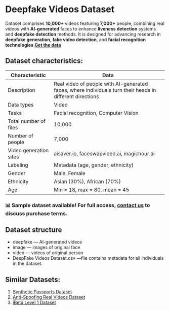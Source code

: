 # Deepfake Videos Dataset
Dataset comprises **10,000+** videos featuring **7,000+** people, combining real videos with **AI-generated** faces to enhance **liveness detection** systems and **deepfake detection** methods. It is designed for advancing research in **deepfake generation**, **fake video detection**, and **facial recognition technologies**.**[Get the data](https://unidata.pro/datasets/deepfake-videos-dataset/?utm_source=github-biometrics&utm_medium=referral&utm_campaign=deepfake-dataset)**

## Dataset characteristics:
| Characteristic          | Data                                                                 |
|-------------------------|----------------------------------------------------------------------|
| Description             | Real video of people with AI-generated faces, where individuals turn their heads in different directions |
| Data types              | Video                                                               |
| Tasks                   | Facial recognition, Computer Vision                                |
| Total number of files   | 10,000                                                             |
| Number of people        | 7,000                                                              |
| Video generation sites  | aisaver.io, faceswapvideo.ai, magichour.ai                         |
| Labeling                | Metadata (age, gender, ethnicity)                                  |
| Gender                  | Male, Female                                                       |
| Ethnicity               | Asian (30%), African (70%)                                         |
| Age                     | Min = 18, max = 80, mean = 45                                      |

### 📊 Sample dataset available! For full access, [contact us](https://unidata.pro/datasets/deepfake-videos-dataset/?utm_source=github-biometrics&utm_medium=referral&utm_campaign=deepfake-dataset) to discuss purchase terms.

## Dataset structure
- deepfake  —  AI-generated videos
- image  —  images of original face
- video  — videos of original person
- DeepFake Videos Dataset.csv  —file contains metadata for all individuals in the dataset.


## Similar Datasets:
1. [Synthetic Passports Dataset](https://unidata.pro/datasets/synthetic-passports/?utm_source=github-biometrics&utm_medium=referral&utm_campaign=deepfake-dataset)
2. [Anti-Spoofing Real Videos Dataset](https://unidata.pro/datasets/face-anti-spoofing/?utm_source=github-biometrics&utm_medium=referral&utm_campaign=deepfake-dataset)
3. [iBeta Level 1 Dataset](https://unidata.pro/datasets/ibeta-level-1-video-attacks/?utm_source=github-biometrics&utm_medium=referral&utm_campaign=deepfake-dataset)
